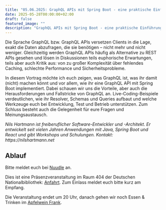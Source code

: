 ```yaml
---
title: "05.06.2025: GraphQL APIs mit Spring Boot - eine praktische Einführung"
date: 2025-05-28T00:00:00+02:00
draft: false
featured_image: ""
description: "GraphQL APIs mit Spring Boot - eine praktische Einführung"
---
```


Die Sprache GraphQL bzw. GraphQL APIs versetzen Clients in die Lage, exakt die Daten abzufragen, die sie benötigen – nicht mehr und nicht weniger. Gleichzeitig werden GraphQL APIs häufig als Alternative zu REST APIs gesehen und lösen in Diskussionen teils euphorische Erwartungen, teils aber auch Kritik aus: von zu großer Komplexität über fehlendes Caching, schlechte Performance und Sicherheitsprobleme.

In diesem Vortrag möchte ich euch zeigen, was GraphQL ist, was ihr damit (nicht) machen könnt und vor allem, wie ihr eine GraphQL API mit Spring Boot implementiert. Dabei schauen wir uns die Vorteile, aber auch die Herausforderungen und Fallstricke von GraphQL an. Live-Coding-Beispiele verdeutlichen, wie ihr Resolver, Schemas und Queries aufbaut und welche Werkzeuge euch bei Entwicklung, Test und Betrieb unterstützen. Zum Schluss besteht auch die Gelegenheit für eure Fragen und Meinungsaustausch.

_Nils Hartmann ist freiberuflicher Software-Entwickler und -Architekt. Er entwickelt seit vielen Jahren Anwendungen mit Java, Spring Boot und React und gibt Workshops und Schulungen. Kontakt: https://nilshartmann.net_

## Ablauf 

Bitte meldet euch bei [Nuudle](https://nuudel.digitalcourage.de/OXGst57kBpwcPOHp) an.

Dies ist eine Präsenzveranstaltung im Raum 404 der Deutschen Nationalbibliothek: [Anfahrt](https://www.dnb.de/DE/Benutzung/Frankfurt/frankfurt_node.html#doc57382bodyText5).
Zum Einlass meldet euch bitte kurz am Empfang.

Die Veranstaltung endet um 20 Uhr, danach gehen wir noch Essen & Trinken im [Apfelwein Frank](https://www.apfelweinwirtschaft-frank.de/).

